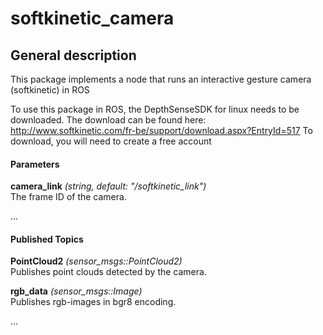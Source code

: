 softkinetic_camera
===================================

General description
---------------------
This package implements a node that runs an interactive gesture camera (softkinetic) in ROS

To use this package in ROS, the DepthSenseSDK for linux needs to be downloaded. 
The download can be found here:
http://www.softkinetic.com/fr-be/support/download.aspx?EntryId=517
To download, you will need to create a free account

#### Parameters
**camera_link** *(string, default: "/softkinetic_link")*   
 The frame ID of the camera.

...

#### Published Topics
**PointCloud2** *(sensor_msgs::PointCloud2)*   
 Publishes point clouds detected by the camera.

**rgb_data** *(sensor_msgs::Image)*   
 Publishes rgb-images in bgr8 encoding.

...

